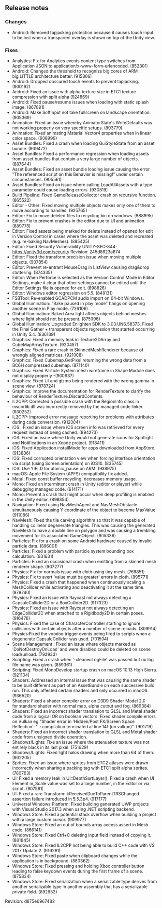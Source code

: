 ## Release notes

### Changes

-   Android: Removed tapjacking protection because it causes touch input to be lost when a transparent overlay is shown on top of the Unity view.

### Fixes

-   Analytics: Fix for Analytics events content type switches from Application JSON to application/x-www-form-urlencoded. (852301)
-   Android: Changed the threshold to recognize big cores of ARM big.LITTLE architecture better. (915806)
-   Android: Dropped obscured touch events to prevent tapjacking. (900192)
-   Android: Fixed an issue with alpha texture size in ETC1 texture compression with split alpha (924869)
-   Android: Fixed pause/resume issues when loading with static splash image. (867891)
-   Android: Make SoftInput not take fullscreen on landscape orientation. (905369)
-   Animation: Fixed an issue whereby AnimatorState\'s WriteDefaults was not working properly on very specific setups. (893779)
-   Animation: Fixed animating Material Vector4 properties when in linear color space. (908999)
-   Asset Bundles: Fixed a crash when loading GuiStyleState from an asset bundle. (909472)
-   Asset Bundles: Fixed a performance regression when loading assets from asset bundles that contain a very large number of objects. (887644)
-   Asset Bundles: Fixed an asset bundle loading issue causing the error \"The referenced script on this Behavior is missing!\" under certain circumstances. (905561)
-   Asset Bundles: Fixed an issue where calling LoadAllAssets with a type parameter could cause loading errors. (930819)
-   Build Pipeline: Fixed GameReleaseCollector crash on recursive function. (865522)
-   Editor - Other: Fixed moving multiple objects makes only one of them to move according to handles. (925765)
-   Editor: Fix to move deleted files to recycling bin on windows. (888995)
-   Editor: Fix to prevent crashes in the editor due to UI and animation. (889776)
-   Editor: Fixed assets being marked for delete instead of opened for edit in Version Control in cases where the asset was deleted and recreated (e.g. re-baking NavMeshes). (895425)
-   Editor: Fixed Security Vulnerability UNITY-SEC-844-https://unity3d.com/security Revision: 245d8623a674
-   Editor: Fixed the transform precision issue when moving multiple objects. (907854)
-   Editor: Prevent re-entrant MouseDrag in ListView causing drag&drop stuttering. (874335)
-   Editor: When Perforce is selected as the Version Control Mode in Editor Settings, make it clear that other settings cannot be edited until the Editor Settings file is opened for edit. (898826)
-   Editor: Windows editor regression on 5.5. (848131)
-   FSBTool: Re-enabled GCADPCM audio import on 64-bit Windows.
-   Global Illumination: \"Bake paused in play mode\" hangs on opening another scene in Play mode. (726106)
-   Global Illumination: Baked Area light affects objects behind meshes where light should not be present. (875096)
-   Global Illumination: Upgraded Enlighten SDK to 3.03.UN6.58373. Fixed the Final Gather + transparent objects regression that started occurring in Unity 5.4. (836139)
-   Graphics: Fixed a memory leak in Texture2DArray and CubeMapArrayTexture. (920457)
-   Graphics: Fixed a rare crash in SkinnedMeshRenderer because of wrongly aligned matrices. (921008)
-   Graphics: Fixed Cubemap.GetPixel returning the wrong data from a BC6H compressed cubemap. (871140)
-   Graphics: Fixed Particle System mesh wireframe in Shape Module does not display properly -(900937)
-   Graphics: Fixed UI and gizmo being rendered with the wrong gamma in scene view. (878724)
-   Graphics: Improve the documentation for RenderTexture to clarify the behaviour of RenderTexture.DiscardContents.
-   IL2CPP: Corrected a possible crash with the RegionInfo class in mscorlib.dll was incorrectly removed by the managed code linker. (930252)
-   IL2CPP: Improved error message reporting for problems with attributes during code conversion. (912004)
-   iOS : Fixed an issue where iOS screen info was retrieved for every request instead of being cached. (894273)
-   iOS: Fixed an issue where Unity would not generate icons for Spotlight and Notifications in an Xcode project. (918411)
-   iOS: Fixed Application.installMode for apps downloaded from AppStore. (913886)
-   iOS: Fixed corrupted orientation view when forcing interface orientation via script (using Screen.orientation) on iOS10. (835745)
-   IOS: Use YIELD for atomic_pause on ARM. (938975)
-   macOS: Apple File System (APFS) compatibility fix added.
-   Metal: Fixed const buffer recycling, decreases memory usage.
-   Mono: Fixed an intermittent crash in Unity (editor or player) while debugging managed code. (914171)
-   Mono: Prevent a crash that might occur when deep profiling is enabled in the Unity editor. (898854)
-   Navigation: Fixed using NavMeshAgent and NavMeshObstacle simultaneously causing Y coordinate of the object to become MaxValue. (911086)
-   NavMesh: Fixed the tile carving algorithm so that it was capable of handling colinear degenerate triangles. This was causing the generated NavMesh to have a double line on polygon and was causing a trembling movement for its associated GameObject. (905336)
-   Particles: Fix for a crash on some Android hardware caused by invalid particle data. (896001)
-   Particles: Fixed a problem with particle system bounding box calculation. (931631)
-   Particles: Fixed an occasional crash when emitting from a skinned mesh renderer shape. (907277)
-   Physics: Fix for normals issue with cloth using tiny mesh. (766851)
-   Physics: Fix to avert \'value must be greater\' errors in cloth. (895771)
-   Physics: Fixed a crash that happened when continuously scaling a MeshCollider while activating and deactivating it at the same time. (878740)
-   Physics: Fixed an issue with Raycast not always detecting a CapsuleCollider2D or a BoxCollider2D. (917323)
-   Physics: Fixed an issue with Raycast not always detecting an EdgeCollider2D when attached to a Rigidbody2D in certain poses. (916478)
-   Physics: Fixed the case of CharacterController starting to ignore collisions with certain objects after a number of scene reloads. (809914)
-   Physics:Fixed the voodoo trigger events being fired to scripts when a degenerate CapsuleCollider was used. (701504)
-   Scene Management : Fixed an issue where objects marked as \'DoNotDestroyOnLoad\' and were disabled could be deleted on scene load/unload. (792933)
-   Scripting: Fixed a crash when \'-cleanedLogFile\' was passed but no log file name was given. (859361)
-   Scripting: Fixed MonoDevelop startup crash on macOS 10.13 High Sierra. (921104)
-   Shaders: Addressed an internal issue that was causing the same shader to be built different as part of an AssetBundle on each successive build run. This only affected certain shaders and only occurred in macOS. (936520)
-   Shaders: Fixed a shader compiler error on D3D9 Shader Model 2.0 for standard shader with normal map, alpha cutout and fog. (869384)
-   Shaders: Fixed an incorrect shader translation to GLSL and Metal shader code from a logical OR on boolean vectors. Fixed shader compile errors on Vulkan eg \"Shader error in \'Hidden/Post FX/Screen Space Reflection\': \'\' : compilation terminated at line 141 (on vulkan)\". (901719)
-   Shaders: Fixed an incorrect shader translation to GLSL and Metal shader code from unsigned divide operation.
-   Shadows/Lights: Fixe an issue where the attenuation texture was not entirely black in its last pixel. (751629)
-   Shadows/Lights: Fixed light halos drawing when more than 64 of them. (902205)
-   Sprites: Fixed an issue where sprites from ETC2 atlases were drawn incorrectly when sharing a packing tag with ETC1 split alpha sprites. (780763)
-   UI: Fixed a memory leak in UI::DepthSortLayer(). Fixed a crash when UI Element m_Scale value was set to a large number, in the Editor or via script. (907581)
-   UI: Fixed a rare Transform::kReceivedDueToParentTRSChanged assertion failure introduced in 5.5.3p4. (917177)
-   Universal Windows Platform: Fixed building generated UWP projects with Visual Studio 2017.3 when using .NET scripting backend.
-   Windows Store: Fixed a potential stack overflow when building a project with a large custom cursor. (909977)
-   Windows Store: Fixed an out of bounds array access assert in Mesh code. (866141)
-   Windows Store: Fixed Ctrl+C deleting input field instead of copying it. (881845)
-   Windows Store: Fixed IL2CPP not being able to build C++ code with VS 2017 Update 2. (916281)
-   Windows Store: Fixed paste when clipboard changes while the application is in background. (880362)
-   Windows Store: Fixed pressing and holding Xbox controller button leading to false keydown events during the first frame of a scene. (875834)
-   Windows Store: Fixed serialization when a serializable type derives from another serializable type in another assembly that has a serializable private field. (892653)

Revision: d875e6967482
